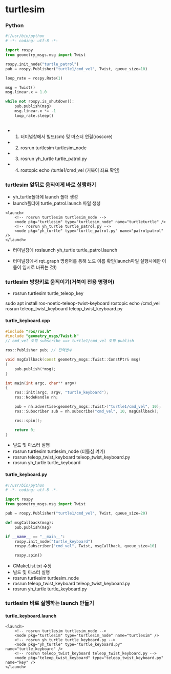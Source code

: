 # turtlesim
### Python
``` Python
#!/usr/bin/python
# -*- coding: utf-8 -*-

import rospy
from geometry_msgs.msg import Twist

rospy.init_node("turtle_patrol")
pub = rospy.Publisher("turtle1/cmd_vel", Twist, queue_size=10)

loop_rate = rospy.Rate(1)

msg = Twist()
msg.linear.x = 1.0

while not rospy.is_shutdown():
    pub.publish(msg)
    msg.linear.x *= -1
    loop_rate.sleep()
    
```

- 1. 터미널창에서 빌드(cm) 및 마스터 연결(roscore)
- 2. rosrun turtlesim turtlesim_node
- 3. rosrun yh_turtle turtle_patrol.py
- 4. rostopic echo /turtle1/cmd_vel (거북이 좌표 확인)

### turtlesim 앞뒤로 움직이게 바로 실행하기
- yh_turtle폴더에 launch 폴더 생성
- launch폴더에 turtle_patrol.launch 파일 생성
```
<launch>
    <!-- rosrun turtlesim turtlesim_node -->   
    <node pkg="turtlesim" type="turtlesim_node" name="turtleturtle" />
    <!-- rosrun yh_turtle turtle_patrol.py -->
    <node pkg="yh_turtle" type="turtle_patrol.py" name="patrolpatrol" />
</launch>
```
- 터미널창에 roslaunch yh_turtle turtle_patrol.launch

- 터미널창에서 rqt_graph 명령어를 통해 노드 이름 확인(launch파일 실행시에만 이름이 임시로 바뀌는 것!)

### turtlesim 방향키로 움직이기(거북이 전용 명령어)
- rosrun turtlesim turtle_teleop_key

sudo apt install ros-noetic-teleop-twist-keyboard
rostopic echo /cmd_vel
rosrun teleop_twist_keyboard teleop_twist_keyboard.py

#### turtle_keyboard.cpp
```CPP
#include "ros/ros.h"
#include "geometry_msgs/Twist.h"
// cmd_vel 토픽 subscribe ==> turtle1/cmd_vel 토픽 publish

ros::Publisher pub; // 전역변수

void msgCallback(const geometry_msgs::Twist::ConstPtr& msg)
{
    pub.publish(*msg);
}

int main(int argc, char** argv)
{
    ros::init(argc, argv, "turtle_keyboard");
    ros::NodeHandle nh;

    pub = nh.advertise<geometry_msgs::Twist>("turtle1/cmd_vel", 10);
    ros::Subscriber sub = nh.subscribe("cmd_vel", 10, msgCallback);

    ros::spin();

    return 0;
}
```
- 빌드 및 마스터 실행
- rosrun turtlesim turtlesim_node (터틀심 켜기)
- rosrun teleop_twist_keyboard teleop_twist_keyboard.py
- rosrun yh_turtle turtle_keyboard


#### turtle_keyboard.py
```Python
#!/usr/bin/python
# -*- coding: utf-8 -*-

import rospy
from geometry_msgs.msg import Twist

pub = rospy.Publisher("turtle1/cmd_vel", Twist, queue_size=20)

def msgCallback(msg):
    pub.publish(msg)

if __name__ == "__main__":
    rospy.init_node("turtle_keyboard")
    rospy.Subscriber("cmd_vel", Twist, msgCallback, queue_size=10)

    rospy.spin()
```
- CMakeList.txt 수정
- 빌드 및 마스터 실행
- rosrun turtlesim turtlesim_node
- rosrun teleop_twist_keyboard teleop_twist_keyboard.py
- rosrun yh_turtle turtle_keyboard.py

### turtlesim 바로 실행하는 launch 만들기
#### turtle_keyboard.launch
```
<launch>
    <!-- rosrun turtlesim turtlesim_node -->   
    <node pkg="turtlesim" type="turtlesim_node" name="turtlesim" />
    <!-- rosrun yh_turtle turtle_keyboard.py -->
    <node pkg="yh_turtle" type="turtle_keyboard.py" name="turtle_keyboard" />
    <!-- rosrun teleop_twist_keyboard teleop_twist_keyboard.py -->
    <node pkg="teleop_twist_keyboard" type="teleop_twist_keyboard.py" name="key" />    
</launch>
```
